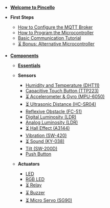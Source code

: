 - [**Welcome to Pincello**](/)
- **First Steps**
  - [How to Configure the MQTT Broker](fs-how-to-configure-the-mqtt-broker.md)
  - [How to Program the Microcontroller](fs-how-to-program-the-microcontroller.md)
  - [Basic Communication Tutorial](fs-basic-communication-tutorial.md)
  - [⏳ Bonus: Alternative Microcontroller](fs-bonus-alternative-microcontroller.md)

- [**Components**](components.md)

  - [**Essentials**](essentials.md)

  - **Sensors**
    - [Humidity and Temperature (DHT11)](sensor-humidity-and-temperature-dht11.md)
    - [Capacitive Touch Button (TTP223)](sensor-capacitive-touch-button-ttp223.md)
    - [⏳ Accelerometer & Gyro (MPU-6050)](sensor-accelerometer-and-gyroscope-mpu-6050.md)
    - [⏳ Ultrasonic Distance (HC-SR04)](sensor-ultrasonic-distance-hc-sr04.md)
    - [Reflexive Obstacle (FC-51)](sensor-reflexive-obstacle-FC-51.md)
    - [Digital Luminosity (LDR)](sensor-digital-luminosity-ldr.md)
    - [Analog Luminosity (LDR)](sensor-analog-luminosity-ldr.md)
    - [⏳ Hall Effect (A3144)](sensor-hall-effect-a3144.md)
    - [Vibration (SW-420)](sensor-vibration-sw-420.md)
    - [⏳ Sound (KY-038)](sensor-sound-ky-038.md)
    - [Tilt (SW-200D)](sensor-tilt-sw-200d.md)
    - [Push Button](sensor-push-button.md)
    
  - **Actuators**

    - [LED](actuator-led.md)
    - [RGB LED](actuator-rgb-led.md)
    - [⏳ Relay](actuator-relay.md)
    - [⏳ Buzzer](actuator-buzzer.md)
    - [⏳ Micro Servo (SG90)](actuator-micro-servo-sg90.md)